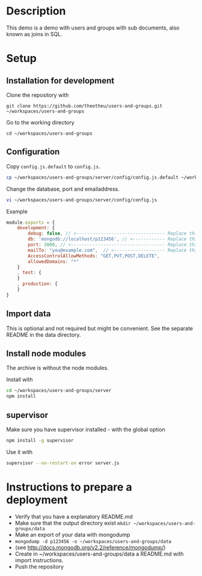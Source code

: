 Description
===========
This demo is a demo with users and groups with sub documents, also known as joins in SQL.

Setup
=====
Installation for development
----------------------------

Clone the repository with
```
git clone https://github.com/theotheu/users-and-groups.git ~/workspaces/users-and-groups
```

Go to the working directory
```
cd ~/workspaces/users-and-groups
```

Configuration
----------
Copy ```config.js.default``` to ```config.js```.
```sh
cp ~/workspaces/users-and-groups/server/config/config.js.default ~/workspaces/users-and-groups/server/config/config.js
```

Change the database, port and emailaddress.

```sh
vi ~/workspaces/users-and-groups/server/config/config.js
```
Example
```javascript
module.exports = {
    development: {
        debug: false, // <--------------------------------- Replace this with your debug preference
        db: 'mongodb://localhost/p123456', // <------------ Replace this with your database name
        port: 3000, // <----------------------------------- Replace this with your port number
        mailTo: "you@example.com",  // <------------------- Replace this with your email address
        AccessControlAllowMethods: "GET,PUT,POST,DELETE",
        allowedDomains: "*"
    }
    , test: {
    }
    , production: {
    }
}
```
Import data
-----------
This is optional and not required but might be convenient.
See the separate README in the data directory.

Install node modules
--------------------
The archive is without the node modules.

Install with
```sh
cd ~/workspaces/users-and-groups/server
npm install
```

supervisor
----------
Make sure you have supervisor installed - with the global option

```sh
npm install -g supervisor
```

Use it with
```sh
supervisor --no-restart-on error server.js
```

Instructions to prepare a deployment
===================================

* Verify that you have a explanatory README.md
* Make sure that the output directory exist ```mkdir ~/workspaces/users-and-groups/data```
* Make an export of your data with mongodump
* ```mongodump -d p123456 -o ~/workspaces/users-and-groups/data```
* (see http://docs.mongodb.org/v2.2/reference/mongodump/)
* Create in ~/workspaces/users-and-groups/data a README.md with import instructions.
* Push the repository


